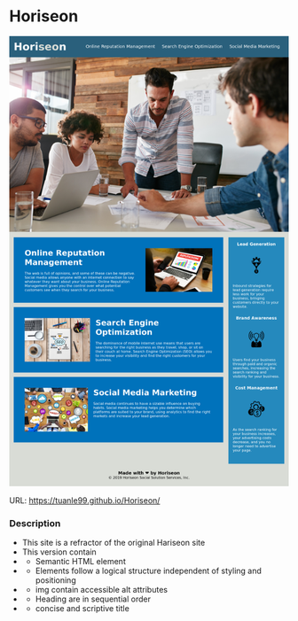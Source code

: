 # Horiseon

![Hariseon Update](./assets/images/Hariseon.png)

URL: https://tuanle99.github.io/Horiseon/

### Description

- This site is a refractor of the original Hariseon site
- This version contain
- - Semantic HTML element
- - Elements follow a logical structure independent of styling and positioning
- - img contain accessible alt attributes
- - Heading are in sequential order
- - concise and scriptive title
